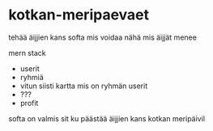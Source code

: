 # kotkan-meripaevaet

tehää äijjien kans softa mis voidaa nähä mis äijjät menee

mern stack

- userit
- ryhmiä
- vitun siisti kartta mis on ryhmän userit
- ???
- profit

softa on valmis sit ku päästää äijjien kans kotkan meripäivil
